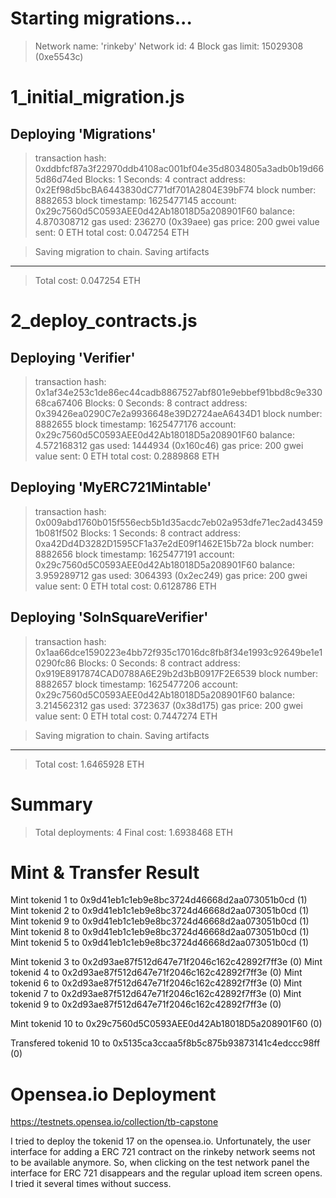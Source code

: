 Starting migrations...
======================
> Network name:    'rinkeby'
> Network id:      4
> Block gas limit: 15029308 (0xe5543c)


1_initial_migration.js
======================

   Deploying 'Migrations'
   ----------------------
   > transaction hash:    0xddbfcf87a3f22970ddb4108ac001bf04e35d8034805a3adb0b19d665d86d74ed
   > Blocks: 1            Seconds: 4
   > contract address:    0x2Ef98d5bcBA6443830dC771df701A2804E39bF74
   > block number:        8882653
   > block timestamp:     1625477145
   > account:             0x29c7560d5C0593AEE0d42Ab18018D5a208901F60
   > balance:             4.870308712
   > gas used:            236270 (0x39aee)
   > gas price:           200 gwei
   > value sent:          0 ETH
   > total cost:          0.047254 ETH


   > Saving migration to chain.
   > Saving artifacts
   -------------------------------------
   > Total cost:            0.047254 ETH


2_deploy_contracts.js
=====================

   Deploying 'Verifier'
   --------------------
   > transaction hash:    0x1af34e253c1de86ec44cadb8867527abf801e9ebbef91bbd8c9e33068ca67406
   > Blocks: 0            Seconds: 8
   > contract address:    0x39426ea0290C7e2a9936648e39D2724aeA6434D1
   > block number:        8882655
   > block timestamp:     1625477176
   > account:             0x29c7560d5C0593AEE0d42Ab18018D5a208901F60
   > balance:             4.572168312
   > gas used:            1444934 (0x160c46)
   > gas price:           200 gwei
   > value sent:          0 ETH
   > total cost:          0.2889868 ETH


   Deploying 'MyERC721Mintable'
   ----------------------------
   > transaction hash:    0x009abd1760b015f556ecb5b1d35acdc7eb02a953dfe71ec2ad434591b081f502
   > Blocks: 1            Seconds: 8
   > contract address:    0xa42Dd4D3282D1595CF1a37e2dE09f1462E15b72a
   > block number:        8882656
   > block timestamp:     1625477191
   > account:             0x29c7560d5C0593AEE0d42Ab18018D5a208901F60
   > balance:             3.959289712
   > gas used:            3064393 (0x2ec249)
   > gas price:           200 gwei
   > value sent:          0 ETH
   > total cost:          0.6128786 ETH


   Deploying 'SolnSquareVerifier'
   ------------------------------
   > transaction hash:    0x1aa66dce1590223e4bb72f935c17016dc8fb8f34e1993c92649be1e10290fc86
   > Blocks: 0            Seconds: 8
   > contract address:    0x919E8917874CAD0788A6E29b2d3bB0917F2E6539
   > block number:        8882657
   > block timestamp:     1625477206
   > account:             0x29c7560d5C0593AEE0d42Ab18018D5a208901F60
   > balance:             3.214562312
   > gas used:            3723637 (0x38d175)
   > gas price:           200 gwei
   > value sent:          0 ETH
   > total cost:          0.7447274 ETH


   > Saving migration to chain.
   > Saving artifacts
   -------------------------------------
   > Total cost:           1.6465928 ETH


Summary
=======
> Total deployments:   4
> Final cost:          1.6938468 ETH




Mint & Transfer Result
======================

Mint tokenid 1 to 0x9d41eb1c1eb9e8bc3724d46668d2aa073051b0cd (1)
Mint tokenid 2 to 0x9d41eb1c1eb9e8bc3724d46668d2aa073051b0cd (1)
Mint tokenid 9 to 0x9d41eb1c1eb9e8bc3724d46668d2aa073051b0cd (1)
Mint tokenid 8 to 0x9d41eb1c1eb9e8bc3724d46668d2aa073051b0cd (1)
Mint tokenid 5 to 0x9d41eb1c1eb9e8bc3724d46668d2aa073051b0cd (1)

Mint tokenid  3 to 0x2d93ae87f512d647e71f2046c162c42892f7ff3e (0)
Mint tokenid  4 to 0x2d93ae87f512d647e71f2046c162c42892f7ff3e (0)
Mint tokenid  6 to 0x2d93ae87f512d647e71f2046c162c42892f7ff3e (0)
Mint tokenid  7 to 0x2d93ae87f512d647e71f2046c162c42892f7ff3e (0)
Mint tokenid  9 to 0x2d93ae87f512d647e71f2046c162c42892f7ff3e (0)

Mint tokenid 10 to 0x29c7560d5C0593AEE0d42Ab18018D5a208901F60 (0)


Transfered tokenid 10 to 0x5135ca3ccaa5f8b5c875b93873141c4edccc98ff (0)


Opensea.io Deployment
=====================

https://testnets.opensea.io/collection/tb-capstone

I tried to deploy the tokenid 17 on the opensea.io. Unfortunately, the user interface 
for adding a ERC 721 contract on the rinkeby network seems not to be 
available anymore. So, when clicking on the test network panel the interface for ERC 721 disappears and the regular
upload item screen opens. I tried it several times without success.

